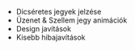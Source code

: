 - Dicséretes jegyek jelzése
- Üzenet & Szellem jegy animációk
- Design javítások
- Kisebb hibajavítások